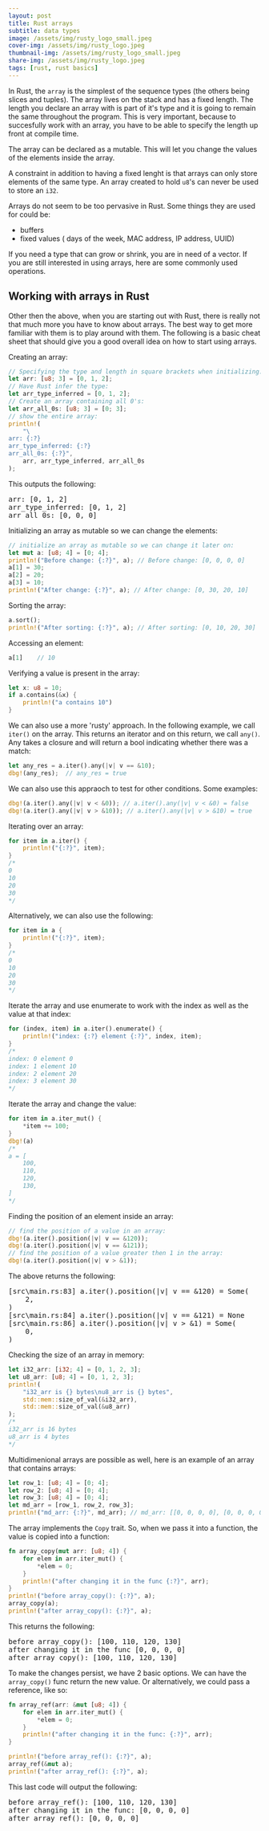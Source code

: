 ```yaml
---
layout: post
title: Rust arrays
subtitle: data types
image: /assets/img/rusty_logo_small.jpeg
cover-img: /assets/img/rusty_logo.jpeg
thumbnail-img: /assets/img/rusty_logo_small.jpeg
share-img: /assets/img/rusty_logo.jpeg
tags: [rust, rust basics]
---
```



In Rust, the `array` is the simplest of the sequence types (the others being slices and tuples). The array lives on the stack and has a fixed length. The length you declare an array with is part of it's type and it is going to remain the same throughout the program. This is very important, because to succesfully work with an array, you have to be able to specify the length up front at compile time.

The array can be declared as a mutable. This will let you change the values of the elements inside the array.

A constraint in addition to having a fixed lenght is that arrays can only store elements of the same type. An array created to hold `u8`'s can never be used to store an `i32`.


Arrays do not seem to be too pervasive in Rust. Some things they are used for could be:
- buffers
- fixed values ( days of the week, MAC address, IP address, UUID)


If you need a type that can grow or shrink, you are in need of a vector. If you are still interested in using arrays, here are some commonly used operations.



## Working with arrays in Rust

Other then the above, when you are starting out with Rust, there is really not that much more you have to know about arrays. The best way to get more familiar with them is to play around with them. The following is a basic cheat sheet that should give you a good overall idea on how to start using arrays.

Creating an array:


```rust
// Specifying the type and length in square brackets when initializing:
let arr: [u8; 3] = [0, 1, 2];
// Have Rust infer the type:
let arr_type_inferred = [0, 1, 2];
// Create an array containing all 0's:
let arr_all_0s: [u8; 3] = [0; 3];
// show the entire array:
println!(
    "\
arr: {:?}
arr_type_inferred: {:?}
arr_all_0s: {:?}",
    arr, arr_type_inferred, arr_all_0s
);
```

This outputs the following:

<pre>
arr: [0, 1, 2]
arr_type_inferred: [0, 1, 2]
arr_all_0s: [0, 0, 0]
</pre>

Initializing an array as mutable so we can change the elements:

```rust
// initialize an array as mutable so we can change it later on:
let mut a: [u8; 4] = [0; 4];
println!("Before change: {:?}", a); // Before change: [0, 0, 0, 0]
a[1] = 30;
a[2] = 20;
a[3] = 10;
println!("After change: {:?}", a); // After change: [0, 30, 20, 10]
```

Sorting the array:

```rust
a.sort(); 
println!("After sorting: {:?}", a); // After sorting: [0, 10, 20, 30]
```

Accessing an element:

```rust
a[1]    // 10
```

Verifying a value is present in the array:

```rust
let x: u8 = 10;
if a.contains(&x) {
    println!("a contains 10")
}
```

We can also use a more 'rusty' approach. In the following example, we call `iter()` on the array. This returns an iterator and on this return, we call `any()`. Any takes a closure and will return a bool indicating whether there was a match:

```rust
let any_res = a.iter().any(|v| v == &10);
dbg!(any_res);  // any_res = true
```

We can also use this appraoch to test for other conditions. Some examples:

```rust
dbg!(a.iter().any(|v| v < &0)); // a.iter().any(|v| v < &0) = false
dbg!(a.iter().any(|v| v > &10)); // a.iter().any(|v| v > &10) = true
```

Iterating over an array:

```rust
for item in a.iter() {
    println!("{:?}", item);
}
/*
0
10
20
30
*/
```

Alternatively, we can also use the following:

```rust
for item in a {
    println!("{:?}", item);
}
/*
0
10
20
30
*/
```


Iterate the array and use enumerate to work with the index as well as the value at that index:

```rust
for (index, item) in a.iter().enumerate() {
    println!("index: {:?} element {:?}", index, item);
}
/*
index: 0 element 0
index: 1 element 10
index: 2 element 20
index: 3 element 30
*/
```

Iterate the array and change the value:

```rust
for item in a.iter_mut() {
    *item += 100;
}
dbg!(a)
/*
a = [
    100,
    110,
    120,
    130,
]
*/
```

Finding the position of an element inside an array:

```rust
// find the position of a value in an array:
dbg!(a.iter().position(|v| v == &120));
dbg!(a.iter().position(|v| v == &121));
// find the position of a value greater then 1 in the array:
dbg!(a.iter().position(|v| v > &1));
```

The above returns the following:

<pre>
[src\main.rs:83] a.iter().position(|v| v == &120) = Some(    
    2,
)
[src\main.rs:84] a.iter().position(|v| v == &121) = None     
[src\main.rs:86] a.iter().position(|v| v > &1) = Some(       
    0,
)
</pre>


Checking the size of an array in memory:

```rust
let i32_arr: [i32; 4] = [0, 1, 2, 3];
let u8_arr: [u8; 4] = [0, 1, 2, 3];
println!(
    "i32_arr is {} bytes\nu8_arr is {} bytes",
    std::mem::size_of_val(&i32_arr),
    std::mem::size_of_val(&u8_arr)
);
/*
i32_arr is 16 bytes
u8_arr is 4 bytes
*/
```

Multidimenional arrays are possible as well, here is an example of an array that contains arrays:

```rust
let row_1: [u8; 4] = [0; 4];
let row_2: [u8; 4] = [0; 4];
let row_3: [u8; 4] = [0; 4];
let md_arr = [row_1, row_2, row_3];
println!("md_arr: {:?}", md_arr); // md_arr: [[0, 0, 0, 0], [0, 0, 0, 0], [0, 0, 0, 0]]
```

The array implements the `Copy` trait. So, when we pass it into a function, the value is copied into a function:

```rust
fn array_copy(mut arr: [u8; 4]) {
    for elem in arr.iter_mut() {
        *elem = 0;
    }
    println!("after changing it in the func {:?}", arr);
}
println!("before array_copy(): {:?}", a);
array_copy(a);
println!("after array_copy(): {:?}", a);
```

This returns the following:

<pre>
before array_copy(): [100, 110, 120, 130]
after changing it in the func [0, 0, 0, 0]
after array_copy(): [100, 110, 120, 130]
</pre>

To make the changes persist, we have 2 basic options. We can have the `array_copy()` func return the new value. Or alternatively, we could pass a reference, like so:

```rust
fn array_ref(arr: &mut [u8; 4]) {
    for elem in arr.iter_mut() {
        *elem = 0;
    }
    println!("after changing it in the func: {:?}", arr);
}

println!("before array_ref(): {:?}", a);
array_ref(&mut a);
println!("after array_ref(): {:?}", a);
```

This last code will output the following:

<pre>
before array_ref(): [100, 110, 120, 130]
after changing it in the func: [0, 0, 0, 0]
after array_ref(): [0, 0, 0, 0]
</pre>



